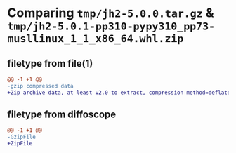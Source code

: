 # Comparing `tmp/jh2-5.0.0.tar.gz` & `tmp/jh2-5.0.1-pp310-pypy310_pp73-musllinux_1_1_x86_64.whl.zip`

## filetype from file(1)

```diff
@@ -1 +1 @@
-gzip compressed data
+Zip archive data, at least v2.0 to extract, compression method=deflate
```

## filetype from diffoscope

```diff
@@ -1 +1 @@
-GzipFile
+ZipFile
```

